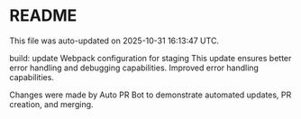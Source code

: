 # README

This file was auto-updated on 2025-10-31 16:13:47 UTC.

build: update Webpack configuration for staging This update ensures better error handling and debugging capabilities. Improved error handling capabilities.

Changes were made by Auto PR Bot to demonstrate automated updates, PR creation, and merging.
